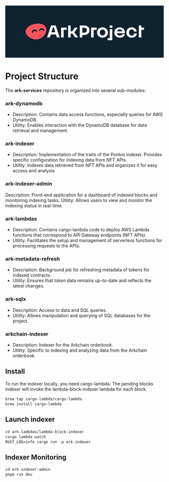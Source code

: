 ![Ark Project](/images/arkproject.png)

# Project Structure

The **ark-services** repository is organized into several sub-modules:

### ark-dynamodb

- Description: Contains data access functions, especially queries for AWS DynamoDB.
- Utility: Enables interaction with the DynamoDB database for data retrieval and management.

### ark-indexer

- Description: Implementation of the traits of the Pontos indexer. Provides specific configuration for indexing data from NFT APIs.
- Utility: Indexes data retrieved from NFT APIs and organizes it for easy access and analysis.

### ark-indexer-admin

Description: Front-end application for a dashboard of indexed blocks and monitoring indexing tasks.
Utility: Allows users to view and monitor the indexing status in real-time.

### ark-lambdas

- Description: Contains cargo-lambda code to deploy AWS Lambda functions that correspond to API Gateway endpoints (NFT APIs).
- Utility: Facilitates the setup and management of serverless functions for processing requests to the APIs.

### ark-metadata-refresh

- Description: Background job for refreshing metadata of tokens for indexed contracts.
- Utility: Ensures that token data remains up-to-date and reflects the latest changes.

### ark-sqlx

- Description: Access to data and SQL queries.
- Utility: Allows manipulation and querying of SQL databases for the project.

### arkchain-indexer

- Description: Indexer for the Arkchain orderbook.
- Utility: Specific to indexing and analyzing data from the Arkchain orderbook.

## Install

To run the indexer locally, you need cargo-lambda. The pending blocks indexer will invoke the lambda-block-indexer lambda for each block.

```
brew tap cargo-lambda/cargo-lambda
brew install cargo-lambda
```

## Launch indexer

```
cd ark-lambdas/lambda-block-indexer
cargo lambda watch
RUST_LOG=info cargo run -p ark-indexer
```

## Indexer Monitoring

```
cd ark-indexer-admin
pnpm run dev
```
